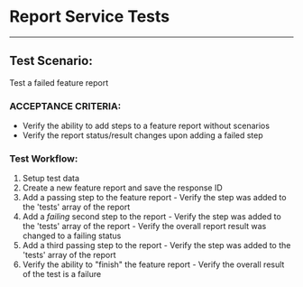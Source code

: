
# Report Service Tests

----

## Test Scenario:
Test a failed feature report


### ACCEPTANCE CRITERIA:
  - Verify the ability to add steps to a feature report without scenarios
  - Verify the report status/result changes upon adding a failed step

### Test Workflow:
  1. Setup test data
  2. Create a new feature report and save the response ID
  3. Add a passing step to the feature report
    - Verify the step was added to the 'tests' array of the report
  5. Add a *failing* second step to the report
    - Verify the step was added to the 'tests' array of the report
    - Verify the overall report result was changed to a failing status
  8. Add a third passing step to the report
    - Verify the step was added to the 'tests' array of the report
  10. Verify the ability to "finish" the feature report
    - Verify the overall result of the test is a failure
